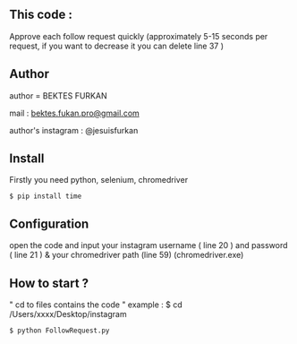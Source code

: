## This code :
Approve each follow request quickly (approximately 5-15 seconds per request, if you want to decrease it you can delete line 37 )

## Author

author = BEKTES FURKAN

mail : bektes.fukan.pro@gmail.com

author's instagram : @jesuisfurkan

## Install

Firstly you need python, selenium, chromedriver
```
$ pip install time
```
## Configuration

open the code and input your instagram username ( line 20 )  and password ( line 21 ) & your chromedriver path (line 59) (chromedriver.exe)

## How to start ?

" cd to files contains the code " example : $ cd /Users/xxxx/Desktop/instagram
```
$ python FollowRequest.py
```
